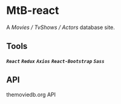 # MtB-react
A *Movies / TvShows / Actors* database site.

## Tools
***`React`***   ***`Redux`***   ***`Axios`***   ***`React-Bootstrap`***   ***`Sass`***

## API
themoviedb.org API
